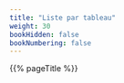 ```yaml
---
title: "Liste par tableau"
weight: 30
bookHidden: false
bookNumbering: false
---
```


{{% pageTitle %}}
